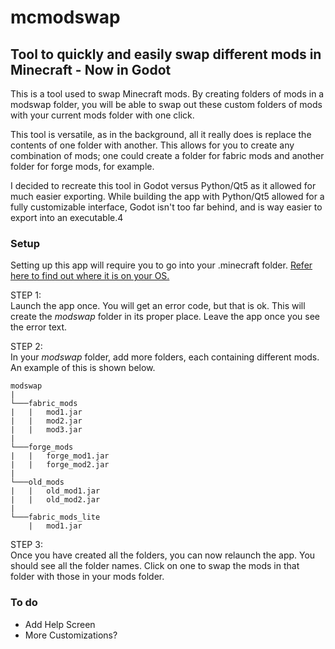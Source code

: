 # mcmodswap

## Tool to quickly and easily swap different mods in Minecraft - Now in Godot

This is a tool used to swap Minecraft mods. By creating folders of mods in a modswap folder, you will be able to swap out these custom folders of mods with your current mods folder with one click.

This tool is versatile, as in the background, all it really does is replace the contents of one folder with another. This allows for you to create any combination of mods; one could create a folder for fabric mods and another folder for forge mods, for example.

I decided to recreate this tool in Godot versus Python/Qt5 as it allowed for much easier exporting. While building the app with Python/Qt5 allowed for a fully customizable interface, Godot isn't too far behind, and is way easier to export into an executable.4

### Setup

Setting up this app will require you to go into your .minecraft folder. [Refer here to find out where it is on your OS.](https://minecraft.fandom.com/wiki/.minecraft)

STEP 1:<br>
Launch the app once. You will get an error code, but that is ok. This will create the *modswap* folder in its proper place. Leave the app once you see the error text.

STEP 2:<br>
In your *modswap* folder, add more folders, each containing different mods. An example of this is shown below.

    modswap
    |
    └───fabric_mods
    |   |   mod1.jar
    |   |   mod2.jar
    |   |   mod3.jar
    |
    └───forge_mods
    |   |   forge_mod1.jar
    |   |   forge_mod2.jar
    |
    └───old_mods
    |   |   old_mod1.jar
    |   |   old_mod2.jar
    |
    └───fabric_mods_lite
        |   mod1.jar


STEP 3:<br>
Once you have created all the folders, you can now relaunch the app. You should see all the folder names. Click on one to swap the mods in that folder with those in your mods folder.

### To do

- Add Help Screen
- More Customizations?
